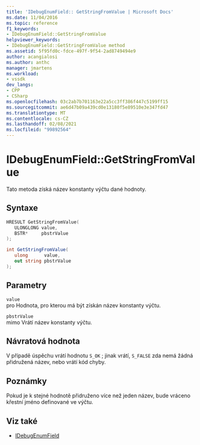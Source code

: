 ```yaml
---
title: 'IDebugEnumField:: GetStringFromValue | Microsoft Docs'
ms.date: 11/04/2016
ms.topic: reference
f1_keywords:
- IDebugEnumField::GetStringFromValue
helpviewer_keywords:
- IDebugEnumField::GetStringFromValue method
ms.assetid: 5f95fd0c-fdce-497f-9f54-2ad8749494e9
author: acangialosi
ms.author: anthc
manager: jmartens
ms.workload:
- vssdk
dev_langs:
- CPP
- CSharp
ms.openlocfilehash: 03c2ab7b701163e22a5cc3ff386f447c5199ff15
ms.sourcegitcommit: ae6d47b09a439cd0e13180f5e89510e3e347fd47
ms.translationtype: MT
ms.contentlocale: cs-CZ
ms.lasthandoff: 02/08/2021
ms.locfileid: "99892564"
---
```

# <a name="idebugenumfieldgetstringfromvalue"></a>IDebugEnumField::GetStringFromValue
Tato metoda získá název konstanty výčtu dané hodnoty.

## <a name="syntax"></a>Syntaxe

```cpp
HRESULT GetStringFromValue(
   ULONGLONG value,
   BSTR*     pbstrValue
);
```

```csharp
int GetStringFromValue(
   ulong      value,
   out string pbstrValue
);
```

## <a name="parameters"></a>Parametry
`value`\
pro Hodnota, pro kterou má být získán název konstanty výčtu.

`pbstrValue`\
mimo Vrátí název konstanty výčtu.

## <a name="return-value"></a>Návratová hodnota
 V případě úspěchu vrátí hodnotu `S_OK` ; jinak vrátí, `S_FALSE` zda nemá žádná přidružená název, nebo vrátí kód chyby.

## <a name="remarks"></a>Poznámky
 Pokud je k stejné hodnotě přidruženo více než jeden název, bude vráceno křestní jméno definované ve výčtu.

## <a name="see-also"></a>Viz také
- [IDebugEnumField](../../../extensibility/debugger/reference/idebugenumfield.md)

